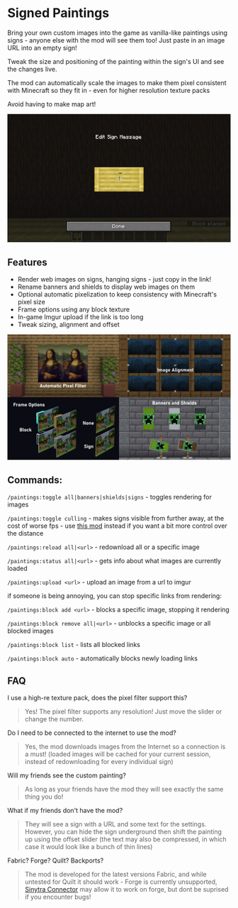 # Signed Paintings

Bring your own custom images into the game as vanilla-like paintings using signs - anyone else with the mod will see them too! Just paste in an image URL into an empty sign!

Tweak the size and positioning of the painting within the sign's UI and see the changes live.

The mod can automatically scale the images to make them pixel consistent with Minecraft so they fit in - even for higher resolution texture packs

Avoid having to make map art!

![Gif showing the positioning and sizing of an image](images/gif.gif)

## Features

- Render web images on signs, hanging signs - just copy in the link!
- Rename banners and shields to display web images on them
- Optional automatic pixelization to keep consistency with Minecraft's pixel size
- Frame options using any block texture
- In-game Imgur upload if the link is too long
- Tweak sizing, alignment and offset

![Showcase showing the main features of the mod](images/combined.png)

## Commands:

`/paintings:toggle all|banners|shields|signs` - toggles rendering for images

`/paintings:toggle culling` - makes signs visible from further away, at the cost of worse fps - use [this mod](https://modrinth.com/mod/beer) instead if you want a bit more control over the distance

`/paintings:reload all|<url>` - redownload all or a specific image

`/paintings:status all|<url>` - gets info about what images are currently loaded

`/paintings:upload <url>` - upload an image from a url to imgur

if someone is being annoying, you can stop specific links from rendering:

`/paintings:block add <url>` - blocks a specific image, stopping it rendering

`/paintings:block remove all|<url>` - unblocks a specific image or all blocked images

`/paintings:block list` - lists all blocked links

`/paintings:block auto` - automatically blocks newly loading links

## FAQ

I use a high-re texture pack, does the pixel filter support this?

> Yes! The pixel filter supports any resolution! Just move the slider or change the number.

Do I need to be connected to the internet to use the mod?

> Yes, the mod downloads images from the Internet so a connection is a must! (loaded images will be cached for your current session, instead of redownloading for every individual sign)

Will my friends see the custom painting?

> As long as your friends have the mod they will see exactly the same thing you do!

What if my friends don't have the mod?

> They will see a sign with a URL and some text for the settings. However, you can hide the sign underground then shift the painting up using the offset slider (the text may also be compressed, in which case it would look like a bunch of thin lines)

Fabric? Forge? Quilt? Backports?

> The mod is developed for the latest versions Fabric, and while untested for Quilt it should work - Forge is currently unsupported, [Sinytra Connector](https://modrinth.com/mod/connector) may allow it to work on forge, but dont be suprised if you encounter bugs!